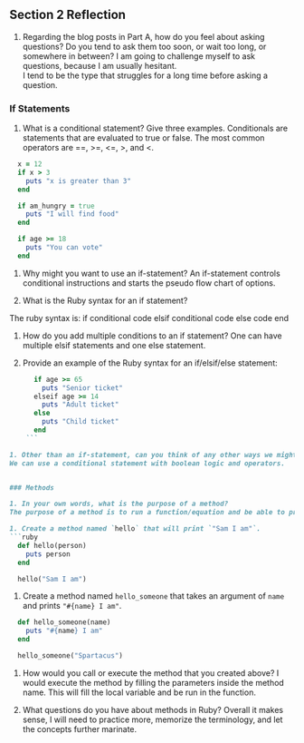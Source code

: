 ## Section 2 Reflection

1. Regarding the blog posts in Part A, how do you feel about asking questions? Do you tend to ask them too soon, or wait too long, or somewhere in between?
I am going to challenge myself to ask questions, because I am usually hesitant.  
I tend to be the type that struggles for a long time before asking a question.

### If Statements

1. What is a conditional statement? Give three examples.
Conditionals are statements that are evaluated to true or false. The most common operators
are ==, >=, <=, >, and <.
  ```ruby
    x = 12
    if x > 3
      puts "x is greater than 3"
    end

    if am_hungry = true
      puts "I will find food"
    end

    if age >= 18
      puts "You can vote"
    end       
  ```

1. Why might you want to use an if-statement?
An if-statement controls conditional instructions and starts the pseudo flow chart of options.

1. What is the Ruby syntax for an if statement?

The ruby syntax is:
  if conditional
    code
  elsif conditional
    code
  else
    code
  end        

1. How do you add multiple conditions to an if statement?
One can have multiple elsif statements and one else statement.

1. Provide an example of the Ruby syntax for an if/elsif/else statement:
```ruby
      if age >= 65
        puts "Senior ticket"
      elseif age >= 14
        puts "Adult ticket"
      else
        puts "Child ticket"  
      end      
    ```

1. Other than an if-statement, can you think of any other ways we might want to use a conditional statement?
We can use a conditional statement with boolean logic and operators.


### Methods

1. In your own words, what is the purpose of a method?
The purpose of a method is to run a function/equation and be able to process data efficiently.

1. Create a method named `hello` that will print `"Sam I am"`.
```ruby
  def hello(person)
    puts person
  end

  hello("Sam I am")  

```

1. Create a method named `hello_someone` that takes an argument of `name` and prints `"#{name} I am"`.

```ruby
  def hello_someone(name)
    puts "#{name} I am"
  end

  hello_someone("Spartacus")  

```

1. How would you call or execute the method that you created above?
I would execute the method by filling the parameters inside the method name.
This will fill the local variable and be run in the function.


1. What questions do you have about methods in Ruby?
Overall it makes sense, I will need to practice more, memorize the terminology, and let the concepts further marinate.
